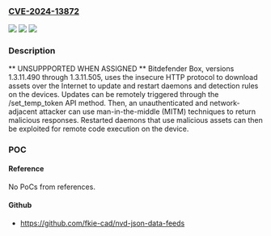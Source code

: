 ### [CVE-2024-13872](https://cve.mitre.org/cgi-bin/cvename.cgi?name=CVE-2024-13872)
![](https://img.shields.io/static/v1?label=Product&message=BOX%20v1&color=blue)
![](https://img.shields.io/static/v1?label=Version&message=1.3.11.490%3C%201.3.11.505%20&color=brighgreen)
![](https://img.shields.io/static/v1?label=Vulnerability&message=CWE-319%3A%20Cleartext%20Transmission%20of%20Sensitive%20Information&color=brighgreen)

### Description

** UNSUPPPORTED WHEN ASSIGNED ** Bitdefender Box, versions 1.3.11.490 through 1.3.11.505, uses the insecure HTTP protocol to download assets over the Internet to update and restart daemons and detection rules on the devices. Updates can be remotely triggered through the /set_temp_token API method. Then, an unauthenticated and network-adjacent attacker can use man-in-the-middle (MITM) techniques to return malicious responses. Restarted daemons that use malicious assets can then be exploited for remote code execution on the device.

### POC

#### Reference
No PoCs from references.

#### Github
- https://github.com/fkie-cad/nvd-json-data-feeds


